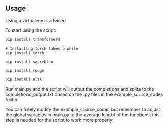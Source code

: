 ## Usage

Using a virtualenv is advised

To start using the script:

```
pip install transformers

# Installing torch takes a while
pip install torch

pip install sacrebleu

pip install rouge

pip install nltk
```

Run main.py and the script will output the completions and splits to the completions_output.txt based on the .py files in the example_source_codes folder.

You can freely modify the example_source_codes but remember to adjust the global variables in main.py to the average lenght of the functions, this step is needed for the script to work more properly